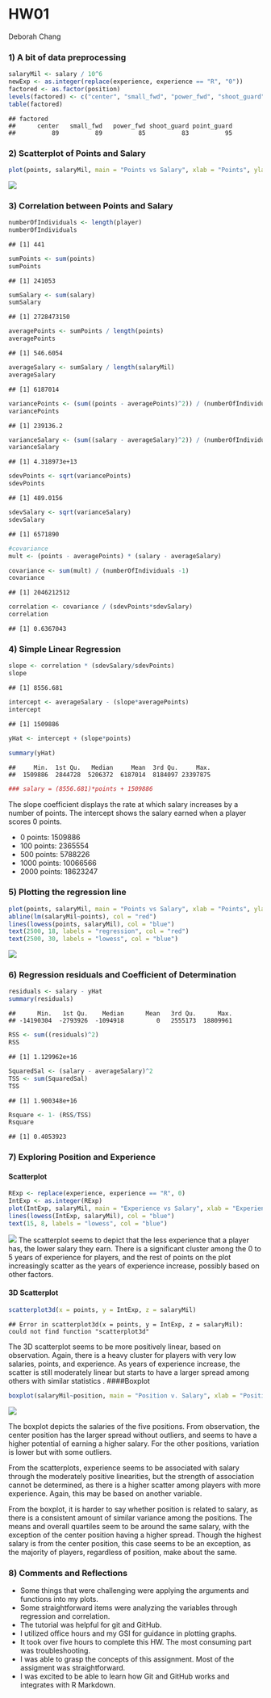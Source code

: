 HW01
================
Deborah Chang

### 1) A bit of data preprocessing

``` r
salaryMil <- salary / 10^6
newExp <- as.integer(replace(experience, experience == "R", "0"))
factored <- as.factor(position)
levels(factored) <- c("center", "small_fwd", "power_fwd", "shoot_guard", "point_guard")
table(factored)
```

    ## factored
    ##      center   small_fwd   power_fwd shoot_guard point_guard 
    ##          89          89          85          83          95

### 2) Scatterplot of Points and Salary

``` r
plot(points, salaryMil, main = "Points vs Salary", xlab = "Points", ylab = "Salary")
```

![](hw01-deborah-chang_files/figure-markdown_github-ascii_identifiers/unnamed-chunk-2-1.png)

### 3) Correlation between Points and Salary

``` r
numberOfIndividuals <- length(player)
numberOfIndividuals
```

    ## [1] 441

``` r
sumPoints <- sum(points)
sumPoints
```

    ## [1] 241053

``` r
sumSalary <- sum(salary)
sumSalary
```

    ## [1] 2728473150

``` r
averagePoints <- sumPoints / length(points)
averagePoints
```

    ## [1] 546.6054

``` r
averageSalary <- sumSalary / length(salaryMil)
averageSalary
```

    ## [1] 6187014

``` r
variancePoints <- (sum((points - averagePoints)^2)) / (numberOfIndividuals -1)
variancePoints
```

    ## [1] 239136.2

``` r
varianceSalary <- (sum((salary - averageSalary)^2)) / (numberOfIndividuals -1)
varianceSalary
```

    ## [1] 4.318973e+13

``` r
sdevPoints <- sqrt(variancePoints)
sdevPoints
```

    ## [1] 489.0156

``` r
sdevSalary <- sqrt(varianceSalary)
sdevSalary
```

    ## [1] 6571890

``` r
#covariance
mult <- (points - averagePoints) * (salary - averageSalary)

covariance <- sum(mult) / (numberOfIndividuals -1)
covariance
```

    ## [1] 2046212512

``` r
correlation <- covariance / (sdevPoints*sdevSalary)
correlation
```

    ## [1] 0.6367043

### 4) Simple Linear Regression

``` r
slope <- correlation * (sdevSalary/sdevPoints)
slope
```

    ## [1] 8556.681

``` r
intercept <- averageSalary - (slope*averagePoints)
intercept
```

    ## [1] 1509886

``` r
yHat <- intercept + (slope*points)

summary(yHat)
```

    ##     Min.  1st Qu.   Median     Mean  3rd Qu.     Max. 
    ##  1509886  2844728  5206372  6187014  8184097 23397875

``` r
### salary = (8556.681)*points + 1509886
```

The slope coefficient displays the rate at which salary increases by a number of points. The intercept shows the salary earned when a player scores 0 points.

-   0 points: 1509886
-   100 points: 2365554
-   500 points: 5788226
-   1000 points: 10066566
-   2000 points: 18623247

### 5) Plotting the regression line

``` r
plot(points, salaryMil, main = "Points vs Salary", xlab = "Points", ylab = "Salary (in millions")
abline(lm(salaryMil~points), col = "red")
lines(lowess(points, salaryMil), col = "blue")
text(2500, 18, labels = "regression", col = "red")
text(2500, 30, labels = "lowess", col = "blue")
```

![](hw01-deborah-chang_files/figure-markdown_github-ascii_identifiers/unnamed-chunk-5-1.png)

### 6) Regression residuals and Coefficient of Determination

``` r
residuals <- salary - yHat
summary(residuals)
```

    ##      Min.   1st Qu.    Median      Mean   3rd Qu.      Max. 
    ## -14190304  -2793926  -1094918         0   2555173  18809961

``` r
RSS <- sum((residuals)^2)
RSS
```

    ## [1] 1.129962e+16

``` r
SquaredSal <- (salary - averageSalary)^2
TSS <- sum(SquaredSal)
TSS
```

    ## [1] 1.900348e+16

``` r
Rsquare <- 1- (RSS/TSS)
Rsquare
```

    ## [1] 0.4053923

### 7) Exploring Position and Experience

#### Scatterplot

``` r
RExp <- replace(experience, experience == "R", 0)
IntExp <- as.integer(RExp)
plot(IntExp, salaryMil, main = "Experience vs Salary", xlab = "Experience", ylab = "Salary (in millions")
lines(lowess(IntExp, salaryMil), col = "blue")
text(15, 8, labels = "lowess", col = "blue")
```

![](hw01-deborah-chang_files/figure-markdown_github-ascii_identifiers/unnamed-chunk-7-1.png) The scatterplot seems to depict that the less experience that a player has, the lower salary they earn. There is a significant cluster among the 0 to 5 years of experience for players, and the rest of points on the plot increasingly scatter as the years of experience increase, possibly based on other factors.

#### 3D Scatterplot

``` r
scatterplot3d(x = points, y = IntExp, z = salaryMil)
```

    ## Error in scatterplot3d(x = points, y = IntExp, z = salaryMil): could not find function "scatterplot3d"

The 3D scatterplot seems to be more positively linear, based on observation. Again, there is a heavy cluster for players with very low salaries, points, and experience. As years of experience increase, the scatter is still moderately linear but starts to have a larger spread among others with similar statistics .
\#\#\#\#Boxplot

``` r
boxplot(salaryMil~position, main = "Position v. Salary", xlab = "Position", ylab = "Salary (in millions)")
```

![](hw01-deborah-chang_files/figure-markdown_github-ascii_identifiers/unnamed-chunk-9-1.png)

The boxplot depicts the salaries of the five positions. From observation, the center position has the larger spread without outliers, and seems to have a higher potential of earning a higher salary. For the other positions, variation is lower but with some outliers.

From the scatterplots, experience seems to be associated with salary through the moderately positive linearities, but the strength of association cannot be determined, as there is a higher scatter among players with more experience. Again, this may be based on another variable.

From the boxplot, it is harder to say whether position is related to salary, as there is a consistent amount of similar variance among the positions. The means and overall quartiles seem to be around the same salary, with the exception of the center position having a higher spread. Though the highest salary is from the center position, this case seems to be an exception, as the majority of players, regardless of position, make about the same.

### 8) Comments and Reflections

-   Some things that were challenging were applying the arguments and functions into my plots.
-   Some straightforward items were analyzing the variables through regression and correlation.
-   The tutorial was helpful for git and GitHub.
-   I utilized office hours and my GSI for guidance in plotting graphs.
-   It took over five hours to complete this HW. The most consuming part was troubleshooting.
-   I was able to grasp the concepts of this assignment. Most of the assigment was straightforward.
-   I was excited to be able to learn how Git and GitHub works and integrates with R Markdown.
